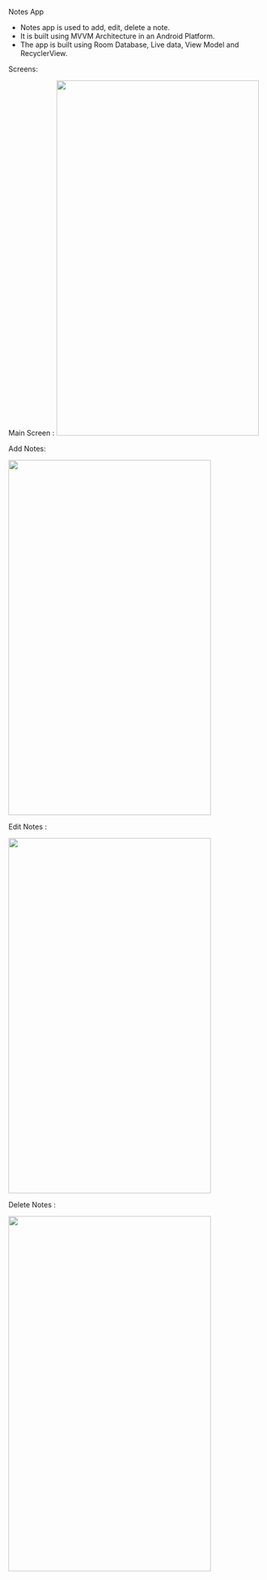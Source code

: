 Notes App

- Notes app is used to add, edit, delete a note.
- It is built using MVVM Architecture in an Android Platform.
- The app is built using Room Database, Live data, View Model and RecyclerView.

Screens:

Main Screen :
<image src= "https://github.com/dimple2429/Notes-App-MVVM/blob/master/screens/MainScreen.jpeg" width = "400" height= "700"/>

Add Notes:
 
 <image src= "https://github.com/dimple2429/Notes-App-MVVM/blob/master/screens/AddNotes.jpeg" width = "400" height= "700"/>

Edit Notes :

<image src= "https://github.com/dimple2429/Notes-App-MVVM/blob/master/screens/EditNotes.jpeg" width = "400" height= "700"/>

Delete Notes :

<image src= "https://github.com/dimple2429/Notes-App-MVVM/blob/master/screens/DeleteNotes.jpeg" width = "400" height= "700"/>


